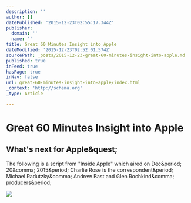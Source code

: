 ```yaml
---
description: ''
author: []
datePublished: '2015-12-23T02:55:17.344Z'
publisher:
  domain: ''
  name: ''
title: Great 60 Minutes Insight into Apple
dateModified: '2015-12-23T02:52:01.574Z'
sourcePath: _posts/2015-12-23-great-60-minutes-insight-into-apple.md
published: true
inFeed: true
hasPage: true
inNav: false
url: great-60-minutes-insight-into-apple/index.html
_context: 'http://schema.org'
_type: Article

---
```

# Great 60 Minutes Insight into Apple

<article style=""><h1>What's next for Apple&amp;quest;</h1><p>The following is a script from "Inside Apple" which aired on Dec&amp;period; 20&amp;comma; 2015&amp;period; Charlie Rose is the correspondent&amp;period; Michael Radutzky&amp;comma; Andrew Bast and Glen Rochkind&amp;comma; producers&amp;period;</p><img src="http://cbsnews2.cbsistatic.com/hub/i/r/2015/12/20/4be4b865-a27c-4b6b-ab6b-500aaa3d0215/thumbnail/770x430/c5fcce98676d6b7a42a6d392ecc16fe6/appleparttwo.jpg" /></article>
